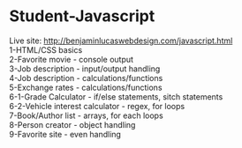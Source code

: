 # Student-Javascript
Live site: http://benjaminlucaswebdesign.com/javascript.html<br>
1-HTML/CSS basics<br>
2-Favorite movie - console output<br>
3-Job description - input/output handling<br>
4-Job description - calculations/functions<br>
5-Exchange rates - calculations/functions<br>
6-1-Grade Calculator - if/else statements, sitch statements<br>
6-2-Vehicle interest calculator - regex, for loops<br>
7-Book/Author list - arrays, for each loops<br>
8-Person creator - object handling<br>
9-Favorite site - even handling<br>

